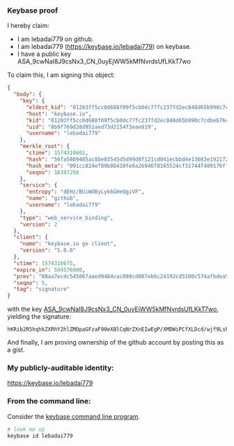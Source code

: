 ### Keybase proof

I hereby claim:

  * I am lebadai779 on github.
  * I am lebadai779 (https://keybase.io/lebadai779) on keybase.
  * I have a public key ASA_9cwNaI8J9csNx3_CN_0uyEjWW5kMfNvrdsUfLKkT7wo

To claim this, I am signing this object:

```json
{
  "body": {
    "key": {
      "eldest_kid": "01203ff5cc0d688f09f5cb0dc77fc237fd2ec848d65b990c7cdbeb76c51f2ca913ef0a",
      "host": "keybase.io",
      "kid": "01203ff5cc0d688f09f5cb0dc77fc237fd2ec848d65b990c7cdbeb76c51f2ca913ef0a",
      "uid": "8b9f769d28d951aed73d2154f3eae819",
      "username": "lebadai779"
    },
    "merkle_root": {
      "ctime": 1574310601,
      "hash": "56fa5809485ac8be03545d5d99d8f121cd041ecbbd4e13683e1921720ff1d42e3833104bd509d4dc9caf439177e4809b2156495ffd6720587ca932c3472f20e4",
      "hash_meta": "091cc824ef89b08410fe6a26946f8165524cf31744f489176fff6e2a2b367f3e",
      "seqno": 10387298
    },
    "service": {
      "entropy": "dEHz/BUiWdByLyk6GHeQgiVF",
      "name": "github",
      "username": "lebadai779"
    },
    "type": "web_service_binding",
    "version": 2
  },
  "client": {
    "name": "keybase.io go client",
    "version": "5.0.0"
  },
  "ctime": 1574310675,
  "expire_in": 504576000,
  "prev": "88aa7ecdc545067aaed9484cac098cd007eb6c24192cd5100c574afbdea5f5db",
  "seqno": 5,
  "tag": "signature"
}
```

with the key [ASA_9cwNaI8J9csNx3_CN_0uyEjWW5kMfNvrdsUfLKkT7wo](https://keybase.io/lebadai779), yielding the signature:

```
hKRib2R5hqhkZXRhY2hlZMOpaGFzaF90eXBlCqNrZXnEIwEgP/XMDWiPCfXLDcd/wjf9LshI1luZDHzb63bFHyypE+8Kp3BheWxvYWTESpcCBcQgiKp+zcVFBnqu2UhMrAmM0AfrbCQZLNUQDFdK+96l9dvEICnA2SGn08lNpHDqFkU3cRI6FkLQ9R8kkg7VEjXBZKjOAgHCo3NpZ8RARuuo3xtgPWzjHIq03i2H/AOCeq7W9CQuYIQ6lpW95z76ysQmAuOgfJy9pybjlWW8tTYDbA7uSlc8uiND/ymLAahzaWdfdHlwZSCkaGFzaIKkdHlwZQildmFsdWXEIEYqoGQGaU8Y0XNl49MM1x64VgheVSNfalQVo01NZdKHo3RhZ80CAqd2ZXJzaW9uAQ==

```

And finally, I am proving ownership of the github account by posting this as a gist.

### My publicly-auditable identity:

https://keybase.io/lebadai779

### From the command line:

Consider the [keybase command line program](https://keybase.io/download).

```bash
# look me up
keybase id lebadai779
```
